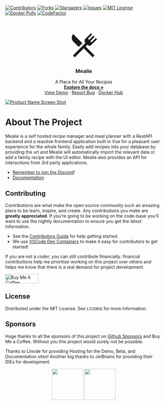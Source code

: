 [![Contributors][contributors-shield]][contributors-url]
[![Forks][forks-shield]][forks-url]
[![Stargazers][stars-shield]][stars-url]
[![Issues][issues-shield]][issues-url]
[![MIT License][license-shield]][license-url]
[![Docker Pulls][docker-pull]][docker-pull]
[![CodeFactor](https://www.codefactor.io/repository/github/hay-kot/mealie/badge)](https://www.codefactor.io/repository/github/hay-kot/mealie)

<!-- PROJECT LOGO -->
<br />
<p align="center">
  <a href="https://github.com/hay-kot/mealie">
<svg style="width:100px;height:100px" viewBox="0 0 24 24">
    <path fill="currentColor" d="M8.1,13.34L3.91,9.16C2.35,7.59 2.35,5.06 3.91,3.5L10.93,10.5L8.1,13.34M13.41,13L20.29,19.88L18.88,21.29L12,14.41L5.12,21.29L3.71,19.88L13.36,10.22L13.16,10C12.38,9.23 12.38,7.97 13.16,7.19L17.5,2.82L18.43,3.74L15.19,7L16.15,7.94L19.39,4.69L20.31,5.61L17.06,8.85L18,9.81L21.26,6.56L22.18,7.5L17.81,11.84C17.03,12.62 15.77,12.62 15,11.84L14.78,11.64L13.41,13Z" />
</svg>
  </a>

  <h3 align="center">Mealie</h3>

  <p align="center">
    A Place for All Your Recipes
    <br />
    <a href="https://nightly.mealie.io"><strong>Explore the docs »</strong></a>
  <a href="https://github.com/hay-kot/mealie">
  </a>
    <br />
    <a href="https://demo.mealie.io/">View Demo</a>
    ·
    <a href="https://github.com/hay-kot/mealie/issues">Report Bug</a>
    ·
    <a href="https://hub.docker.com/r/hkotel/mealie"> Docker Hub
    </a>
</p>




[![Product Name Screen Shot][product-screenshot]](https://docs.mealie.io)

# About The Project

Mealie is a self hosted recipe manager and meal planner with a RestAPI backend and a reactive frontend application built in Vue for a pleasant user experience for the whole family. Easily add recipes into your database by providing the url and Mealie will automatically import the relevant data or add a family recipe with the UI editor. Mealie also provides an API for interactions from 3rd party applications.

- [Remember to join the Discord](https://discord.gg/QuStdQGSGK)!
- [Documentation](https://nightly.mealie.io)


<!-- CONTRIBUTING -->
## Contributing

Contributions are what make the open source community such an amazing place to be learn, inspire, and create. Any contributions you make are **greatly appreciated**. If you're going to be working on the code-base you'll want to use the nightly documentation to ensure you get the latest information.

- See the [Contributors Guide](https://nightly.mealie.io/contributors/developers-guide/code-contributions/) for help getting started.
- We use [VSCode Dev Containers](https://code.visualstudio.com/docs/remote/containers) to make it easy for contributors to get started!

If you are not a coder, you can still contribute financially. financial contributions help me prioritize working on this project over others and helps me know that there is a real demand for project development.

<a href="https://www.buymeacoffee.com/haykot" target="_blank"><img src="https://cdn.buymeacoffee.com/buttons/v2/default-green.png" alt="Buy Me A Coffee" style="height: 30px !important;width: 107px !important;" ></a>

<!-- LICENSE -->
## License
Distributed under the MIT License. See `LICENSE` for more information.


## Sponsors

Huge thanks to all the sponsors of this project on [Github Sponsors](https://github.com/sponsors/hay-kot) and Buy Me a Coffee. Without you this project would surely not be possible.

Thanks to Linode for providing Hosting for the Demo, Beta, and Documentation sites! Another big thanks to JetBrains for providing their IDEs for development.

<div align='center'>
  <img height="100" src="docs/docs/assets/img/sponsors-linode.svg" />
  <img height="100" src="docs/docs/assets/img/sponsors-jetbrains.png" />
</div>



<!-- MARKDOWN LINKS & IMAGES -->
<!-- https://www.markdownguide.org/basic-syntax/#reference-style-links -->
[contributors-shield]: https://img.shields.io/github/contributors/hay-kot/mealie.svg?style=flat-square
[docker-pull]: https://img.shields.io/docker/pulls/hkotel/mealie
[contributors-url]: https://github.com/hay-kot/mealie/graphs/contributors
[forks-shield]: https://img.shields.io/github/forks/hay-kot/mealie.svg?style=flat-square
[forks-url]: https://github.com/hay-kot/mealie/network/members
[stars-shield]: https://img.shields.io/github/stars/hay-kot/mealie.svg?style=flat-square
[stars-url]: https://github.com/hay-kot/mealie/stargazers
[issues-shield]: https://img.shields.io/github/issues/hay-kot/mealie.svg?style=flat-square
[issues-url]: https://github.com/hay-kot/mealie/issues
[license-shield]: https://img.shields.io/github/license/hay-kot/mealie.svg?style=flat-square
[license-url]: https://github.com/hay-kot/mealie/blob/mealie-next/LICENSE
[linkedin-shield]: https://img.shields.io/badge/-LinkedIn-black.svg?style=flat-square&logo=linkedin&colorB=555
[linkedin-url]: https://linkedin.com/in/hay-kot
[product-screenshot]: docs/docs/assets/img/home_screenshot.png
